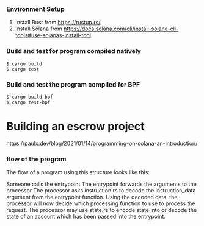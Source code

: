 ### Environment Setup
1. Install Rust from https://rustup.rs/
2. Install Solana from https://docs.solana.com/cli/install-solana-cli-tools#use-solanas-install-tool

### Build and test for program compiled natively
```
$ cargo build
$ cargo test
```

### Build and test the program compiled for BPF
```
$ cargo build-bpf
$ cargo test-bpf
```

# Building an escrow project

https://paulx.dev/blog/2021/01/14/programming-on-solana-an-introduction/

### flow of the program

The flow of a program using this structure looks like this:

Someone calls the entrypoint
The entrypoint forwards the arguments to the processor
The processor asks instruction.rs to decode the instruction_data argument from the entrypoint function.
Using the decoded data, the processor will now decide which processing function to use to process the request.
The processor may use state.rs to encode state into or decode the state of an account which has been passed into the entrypoint.



